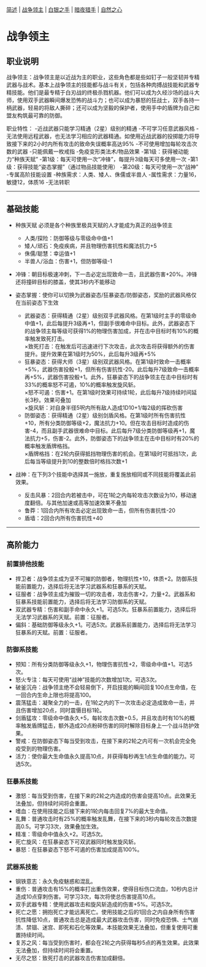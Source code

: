 [简述](README.md) | [战争领主](README-FIGHTER.md) | [白银之手](README-PALADIN.md) | [暗夜猎手](README-THIEF.md) | [自然之心](README-SHAMAN.md)
# 战争领主

## 职业说明
战争领主：战争领主是以近战为主的职业，这些角色都是些如钉子一般坚韧并专精武器与战术。基本上战争领主的技能都与战斗有关，包括各种肉搏战技能和武器专精技能。他们是最专精于白刃战的终极杀戮机器。他们可以成为久经沙场的战斗大师，使用双手武器瞬间爆发恐怖的战斗力；也可以成为暴怒的狂战士，双手各持一柄武器，轻易的将敌人撕碎；还可以成为坚毅的保护者，使用手中的盾牌为自己和盟友构筑最可靠的防御。

职业特性：
-近战武器只能学习精通（2星）级别的精通
-不可学习任意武器风格
-无法使用远程武器，也无法学习相应的武器精通。如使用近战武器的投掷能力将导致接下来的2小时内所有攻击的致命失误概率高达95%
-不可使用增加每轮攻击次数的武器
-只能佩戴一枚戒指
-免疫变形类法术/物品效果
-第1级：获得被动能力“种族天赋”
-第1级：每天可使用一次“冲锋”，每提升3级每天可多使用一次
-第1级：获得技能“姿态掌握”（通过物品技能使用）
-第20级：每天可使用一次“战神”
-专属高阶技能设置
-种族需求：人类、矮人、侏儒或半兽人
-属性需求：力量16，敏捷12，体质16
-无法转职

--- 
## 基础技能

- 种族天赋
必须是各个种族里极具天赋的人才能成为真正的战争领主
	- 人类/探险：防御等级与零级命中值+1
	- 矮人/顽石：免疫疾病，并且物理伤害抗性和魔法抗力+5
	- 侏儒/聪慧：幸运值+1
	- 半兽人/浴血：伤害+1，但防御等级-1

- 冲锋：朝目标极速冲刺，下一击必定出现致命一击，且武器伤害+20%。冲锋还将撞碎目标的膝盖，使其3秒内不能移动

- 姿态掌握：使你可以切换为武器姿态/狂暴姿态/防御姿态，奖励的武器风格仅在当前姿态下生效
	- 武器姿态：获得精通（2星）级别双手武器风格。在第1级时主手的零级命中值+1，此后每提升3级再+1，但副手很难命中目标。此外，武器姿态下的战争领主每等级可获得1%的物理伤害加成，并在击中目标时有10%的概率触发致死打击。  
		×致死打击：在触发后可迅速进行下次攻击，此次攻击将获得额外的伤害提升。提升效果在第1级时为50%，此后每升3级再+5%
	- 狂暴姿态：获得大师（3星）级别双武器风格。在第1级时致命一击概率+5%，武器伤害投骰+1，但所有伤害抗性-20。此后每升7级致命一击概率再+5%，武器伤害投骰+1。此外，狂暴姿态下的战争领主在击中目标时有33%的概率怒不可遏，10%的概率触发旋风斩。  
		×怒不可遏：伤害+1。在第1级时效果可持续1轮，此后每升7级持续时间延长3秒。效果可叠加  
		×旋风斩：对自身半径5呎内所有敌人造成1D10+1/每2级的挥砍伤害
	- 防御姿态：获得精通（2星）级别剑盾风格。在第1级时所有伤害抗性+10，所有分类防御等级+2，魔法抗力+10。但在攻击目标时造成的伤害-4，而且副手武器很难命中目标。此后每升7级分类防御等级再+1，魔法抗力+5，伤害-2。此外，防御姿态下的战争领主在击中目标时有20%的概率触发盾牌格挡。  
		×盾牌格挡：在2轮内获得抵挡物理伤害的机会。在第1级时可抵挡1次，此后每当等级提升到10的整数倍时格挡次数+1

- 战神：在下列3个技能中选择其一施放，重复施放相同或不同技能将覆盖此前效果。
	- 反击风暴：2回合内若被击中，可在1轮之内每轮攻击次数设为10，移动速度翻倍。与其他加速或高等加速效果不叠加
	- 鲁莽：1回合内所有攻击必定出现致命一击，但所有伤害抗性-20
	- 盾墙：2回合内所有伤害抗性+40

--- 	
## 高阶能力

### 前置排他技能

- 捍卫者：战争领主成为坚不可摧的防御者，物理抗性+10，体质+2。防御系技能前置能力，选择后将无法学习武器系和狂暴系的天赋。
- 征服者：战争领主成为摧毁一切的攻击者，攻击伤害+2，力量+2。武器系和狂暴系技能前置能力，选择后将无法学习防御系的天赋。
- 双武器专精：伤害和副手命中永久+1。可选5次。狂暴系前置能力，选择后将无法学习武器系的天赋。前置：征服者。
- 偏斜：基础防御等级永久+1。可选5次。武器系前置能力，选择后将无法学习狂暴系的天赋。前置：征服者。

### 防御系技能

- 预知：所有分类防御等级永久+1，物理伤害抗性+2，零级命中值+1。可选5次。
- 怒火专注：每天可使用“战神”技能的次数增加1次。可选3次。
- 破釜沉舟：战争领主绝不会轻易倒下，开启技能的瞬间回复100点生命值，在一回合内生命上限也将提高100。
- 震荡猛击：凝聚全力的一击，在1轮之内的下一次攻击必定造成致命一击，并且伤害增加20点，同时震慑目标1轮。
- 剑盾猛攻：零级命中值永久+5，每轮攻击次数+0.5，并且攻击时有10%的概率触发盾牌猛击，额外造成20点粉碎伤害的同时解除目标身上一个战斗防护效果。
- 警戒：在防御姿态下每当受到攻击，在接下来的2轮之内可有一次机会完全免疫受到的物理伤害。
- 活力：使你最大生命值永久提高10点，并获得每秒再生1点生命值的能力。可选5次。

### 狂暴系技能

- 激怒：每当受到伤害，在接下来的2轮之内造成的伤害会提高10点。此效果无法叠加，但持续时间将会重置。
- 嗜血：在使用技能之后接下来的1轮内每击回复7%的最大生命值。
- 乱舞：普通攻击时有25%的概率触发乱舞，在接下来的3秒内每轮攻击次数提高0.5。可学习3次，效果叠加生效。
- 精准：零级命中值永久+2。可选5次。
- 死亡旋风：在狂暴姿态下可双武器同时触发旋风斩。
- 暴怒：在狂暴姿态下怒不可遏的伤害加成提高100%。

### 武器系技能

- 钢铁意志：永久免疫魅惑和混乱。
- 重伤：普通攻击有15%的概率打出重伤效果，使得目标伤口流血，10秒内总计造成10点穿刺伤害。可学习3次，每次将使总伤害提高10点。
- 双手武器专精：使用武器攻击和旋风斩造成的伤害+5%。可选5次。 
- 死亡之愿：拥抱死亡才能远离死亡。使用技能之后的1回合之内自身所有伤害抗性降低10点，普通攻击总是造成最大武器攻击伤害，同时免疫恐惧、士气崩溃、禁锢、迷宫、即死和石化等效果。本技能效果无法叠加，但重复使用可重置持续时间。
- 复苏之风：每当受到伤害时，都会在2轮之内获得每秒5点的再生效果。此效果无法叠加，但持续时间将会重置。
- 无尽之怒：致死打击的武器攻击伤害加成翻倍。

